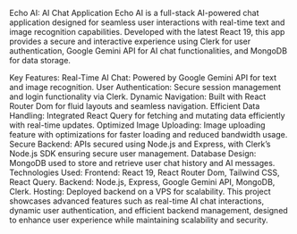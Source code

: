 Echo AI: AI Chat Application
Echo AI is a full-stack AI-powered chat application designed for seamless user interactions with real-time text and image recognition capabilities. Developed with the latest React 19, this app provides a secure and interactive experience using Clerk for user authentication, Google Gemini API for AI chat functionalities, and MongoDB for data storage.

Key Features:
Real-Time AI Chat: Powered by Google Gemini API for text and image recognition.
User Authentication: Secure session management and login functionality via Clerk.
Dynamic Navigation: Built with React Router Dom for fluid layouts and seamless navigation.
Efficient Data Handling: Integrated React Query for fetching and mutating data efficiently with real-time updates.
Optimized Image Uploading: Image uploading feature with optimizations for faster loading and reduced bandwidth usage.
Secure Backend: APIs secured using Node.js and Express, with Clerk’s Node.js SDK ensuring secure user management.
Database Design: MongoDB used to store and retrieve user chat history and AI messages.
Technologies Used:
Frontend: React 19, React Router Dom, Tailwind CSS, React Query.
Backend: Node.js, Express, Google Gemini API, MongoDB, Clerk.
Hosting: Deployed backend on a VPS for scalability.
This project showcases advanced features such as real-time AI chat interactions, dynamic user authentication, and efficient backend management, designed to enhance user experience while maintaining scalability and security.
